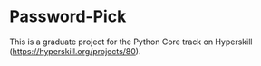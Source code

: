 # Password-Pick
This is a graduate project for the Python Core track on Hyperskill (https://hyperskill.org/projects/80).
